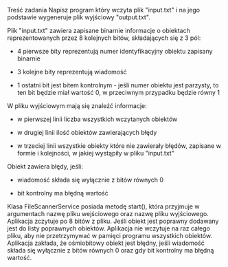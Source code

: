 Treść zadania
Napisz program który wczyta plik "input.txt" i na jego podstawie wygeneruje plik wyjściowy "output.txt".

Plik "input.txt" zawiera zapisane binarnie informacje o obiektach reprezentowanych przez 8 kolejnych bitów, składających się z 3 pól:

- 4 pierwsze bity reprezentują numer identyfikacyjny obiektu zapisany binarnie

- 3 kolejne bity reprezentują wiadomość

- 1 ostatni bit jest bitem kontrolnym - jeśli numer obiektu jest parzysty, to ten bit będzie miał wartość 0, w przeciwnym przypadku będzie równy 1

 

W pliku wyjściowym mają się znaleźć informacje:

- w pierwszej linii liczba wszystkich wczytanych obiektów

- w drugiej linii ilość obiektów zawierających błędy

- w trzeciej linii wszystkie obiekty które nie zawierały błędów, zapisane w formie i kolejności, w jakiej wystąpiły w pliku "input.txt"

 

Obiekt zawiera błędy, jeśli:

- wiadomość składa się wyłącznie z bitów równych 0

- bit kontrolny ma błędną wartość


Klasa FileScannerService posiada metodę start(), która przyjmuje w argumentach nazwę pliku wejściowego oraz nazwę pliku wyjściowego.
Aplikacja zczytuje po 8 bitów z pliku. Jeśli obiekt jest poprawny dodawany jest do listy poprawnych obiektów. Aplikacja nie wczytuje na raz całego pliku, aby nie przetrzymywać w pamięci programu wszystkich obiektów.
Aplikacja zakłada, że ośmiobitowy obiekt jest błędny, jeśli wiadomość składa się wyłącznie z bitów równych 0 oraz gdy bit kontrolny ma błędną wartość. 

